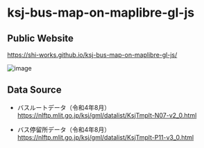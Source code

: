 # ksj-bus-map-on-maplibre-gl-js
## Public Website
https://shi-works.github.io/ksj-bus-map-on-maplibre-gl-js/

![image](https://github.com/shi-works/ksj-bus-map-on-maplibre-gl-js/assets/71203808/08aee18e-28f2-4ea6-9fd6-b54ba06085eb)

## Data Source
- バスルートデータ（令和4年8月）  
https://nlftp.mlit.go.jp/ksj/gml/datalist/KsjTmplt-N07-v2_0.html

- バス停留所データ（令和4年8月）  
https://nlftp.mlit.go.jp/ksj/gml/datalist/KsjTmplt-P11-v3_0.html
